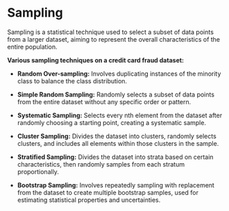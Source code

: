 # Sampling
 Sampling is a statistical technique used to select a subset of data points from a larger dataset, aiming to represent the overall characteristics of the entire population.

**Various sampling techniques on a credit card fraud dataset:**

* **Random Over-sampling:**
Involves duplicating instances of the minority class to balance the class distribution.

* **Simple Random Sampling:**
Randomly selects a subset of data points from the entire dataset without any specific order or pattern.

* **Systematic Sampling:**
Selects every nth element from the dataset after randomly choosing a starting point, creating a systematic sample.

* **Cluster Sampling:**
Divides the dataset into clusters, randomly selects clusters, and includes all elements within those clusters in the sample.

* **Stratified Sampling:**
Divides the dataset into strata based on certain characteristics, then randomly samples from each stratum proportionally.

* **Bootstrap Sampling:**
Involves repeatedly sampling with replacement from the dataset to create multiple bootstrap samples, used for estimating statistical properties and uncertainties.
